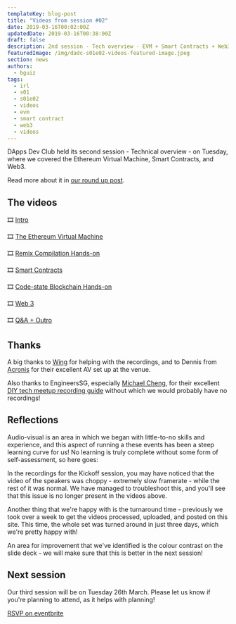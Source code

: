 ```yaml
---
templateKey: blog-post
title: "Videos from session #02"
date: 2019-03-16T00:02:00Z
updatedDate: 2019-03-16T00:38:00Z
draft: false
description: 2nd session - Tech overview - EVM + Smart Contracts + Web3 - Videos
featuredImage: /img/dadc-s01e02-videos-featured-image.jpeg
section: news
authors:
  - bguiz
tags:
  - irl
  - s01
  - s01e02
  - videos
  - evm
  - smart contract
  - web3
  - videos
---
```


DApps Dev Club held its second session - Technical overview - on Tuesday,
where we covered the Ethereum Virtual Machine, Smart Contracts, and Web3.

Read more about it in
[our round up post](https://dappsdev.org/blog/2019-03-14-dapps-dev-club-2nd-session-roundup/).

<!-- excerpt -->

## The videos

🎞 [Intro](https://www.youtube.com/watch?v=c1gON_McTSk)

🎞 [The Ethereum Virtual Machine](https://www.youtube.com/watch?v=-8wVQEYdn8w)

🎞 [Remix Compilation Hands-on](https://www.youtube.com/watch?v=vXxcpeH5_1I)

🎞 [Smart Contracts](https://www.youtube.com/watch?v=IePpxZ6vYYw)

🎞 [Code-state Blockchain Hands-on](https://www.youtube.com/watch?v=y3S4xXYjMMs)

🎞 [Web 3](https://www.youtube.com/watch?v=MSDypiZRKWs)

🎞 [Q&amp;A + Outro](https://www.youtube.com/watch?v=wKnyKyWXhu0)

## Thanks

A big thanks to [Wing](https://www.thegeekwing.com/) for helping with the recordings,
and to Dennis from
[Acronis](https://www.acronis.com/)
for their excellent AV set up at the venue.

Also thanks to EngineersSG, especially
[Michael Cheng](http://coderkungfu.com),
for their excellent
[DIY tech meetup recording guide](https://github.com/engineersftw/gitwiki)
without which we would probably have no recordings!

## Reflections

Audio-visual is an area in which we began with little-to-no skills and experience,
and this aspect of running a these events has been a steep learning curve for us!
No learning is truly complete without some form of self-assessment, so here goes:

In the recordings for the Kickoff session, you may have noticed that the video
of the speakers was choppy - extremely slow framerate - while the rest of it was normal.
We have managed to troubleshoot this, and you'll see that this issue is no longer
present in the videos above.

Another thing that we're happy with is the turnaround time - previously we took
over a week to get the videos processed, uploaded, and posted on this site.
This time, the whole set was turned around in just three days, which we're
pretty happy with!

An area for improvement that we've identified is the colour contrast on the
slide deck - we will make sure that this is better in the next session!

## Next session

Our third session will be on Tuesday 26th March. Please let us know if you're
planning to attend, as it helps with planning!

[RSVP on eventbrite](https://dappsdev-s01e03.eventbrite.com/)
